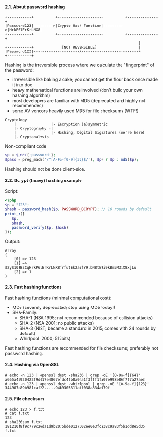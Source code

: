 #### 2.1. About password hashing

```
+-----------+          +--------------------+          +--------------+
|Password123|--------->|Crypto-Hash Function|--------->|HrkP61ErKrLNX8|
+-----------+          +--------------------+          +--------------+
                                                             |
+-----------+             [NOT REVERSIBLE]                   |
|Password123|<--------------------X--------------------------+
+-----------+
```

Hashing is the irreversible process where we calculate the "fingerprint" of the password:
- irreversible like baking a cake; you cannot get the flour back once made it into doe
- heavy mathematical functions are involved (don’t build your own hashing algorithm)
- most developers are familiar with MD5 (deprecated and highly not recommended)
- some AV vendors heavily used MD5 for file checksums (WTF!)

```
Cryptology           
    |                |- Encryption (a)symmetric
    |- Cryptography -|
    |                |- Hashing, Digital Signatures (we're here)
    |- Cryptanalysis 
```

Non-compliant code
```php
$p = $_GET['password'];
$pass = preg_mach('/^[A-Fa-f0-9]{32}$/'), $p) ? $p : md5($p);
```
Hashing should not be done client-side.


#### 2.2. Bcrypt (heavy) hashing example

Script:
```php
<?php
$p = "123";
$hash = password_hash($p, PASSWORD_BCRYPT); // 10 rounds by default
print_r([
   $p,
   $hash,
   password_verify($p, $hash)
]);
```

Output:
```
Array
(
    [0] => 123
    [1] => $2y$10$BzCqHrkP61ErKrLNX8frfutEk2aZfY9.bN8tE9i9kBm5M31X8xjLu
    [2] => 1
)
```

#### 2.3. Fast hashing functions

Fast hashing functions (minimal computational cost):
- MD5 (severely deprecated; stop using MD5 today!)
- SHA-Family:       
  - SHA-1 (NSA 1995; not recommended because of collision attacks)
  - SHA-2 (NSA 2001; no public attacks)
  - SHA-3 (NIST; became a standard in 2015; comes with 24 rounds by default)
  - Whirlpool  (2000; 512bits)

Fast hashing functions are recommended for file checksums; preferably not password hashing.


#### 2.4. Hashing via OpenSSL

```
# echo -n 123 | openssl dgst -sha256 | grep -oE '[0-9a-f]{64}'
a665a45920422f9d417e4867efdc4fb8a04a1f3fff1fa07e998e86f7f7a27ae3
# echo -n 123 | openssl dgst -whirlpool | grep -oE '[0-9a-f]{128}'
344907e89b981caf22.....94b9305311aff038a834a079f
```

#### 2.5. File checksum
```
# echo 123 > f.txt
# cat f.txt
123
# sha256sum f.txt
181210f8f9c779c26da1d9b2075bde0127302ee0e3fca38c9a83f5b1dd8e5d3b  f.txt
```

